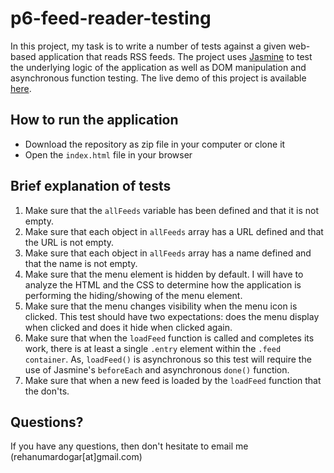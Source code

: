 # p6-feed-reader-testing

In this project, my task is to write a number of tests against a given web-based application that reads RSS feeds. The project uses [Jasmine](https://jasmine.github.io/) to test the underlying logic of the application as well as DOM manipulation and asynchronous function testing. The live demo of this project is available [here](https://rehanumar.github.io/p6-feed-reader-testing/index.html).

## How to run the application
* Download the repository as zip file in your computer or clone it
* Open the `index.html` file in your browser

## Brief explanation of tests
1. Make sure that the `allFeeds` variable has been defined and that it is not empty.
2. Make sure that each object in `allFeeds` array has a URL defined and that the URL is not empty.
3. Make sure that each object in `allFeeds` array has a name defined and that the name is not empty.
4. Make sure that the menu element is hidden by default. I will have to analyze the HTML and the CSS to determine how the application is performing the hiding/showing of the menu element.
5. Make sure that the menu changes visibility when the menu icon is clicked. This test should have two expectations: does the menu display when clicked and does it hide when clicked again.
6. Make sure that when the `loadFeed` function is called and completes its work, there is at least a single `.entry` element within the `.feed container`. As, `loadFeed()` is asynchronous so this test will require the use of Jasmine's `beforeEach` and asynchronous `done()` function.
7. Make sure that when a new feed is loaded by the `loadFeed` function that the don'ts.

## Questions?
If you have any questions, then don't hesitate to email me (rehanumardogar[at]gmail.com)
